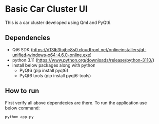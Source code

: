 # Basic Car Cluster UI

This is a car cluster developed using Qml and PyQt6.

## Dependencies

- Qt6 SDK (https://d13lb3tujbc8s0.cloudfront.net/onlineinstallers/qt-unified-windows-x64-4.6.0-online.exe)
- python 3.11 (https://www.python.org/downloads/release/python-3110/)
- install below packages along with python
  - PyQt6 (pip install pyqt6)
  - PyQt6 tools (pip install pyqt6-tools)

## How to run 

First verify all above dependecies are there.
To run the application use below command:
```bash
python app.py
